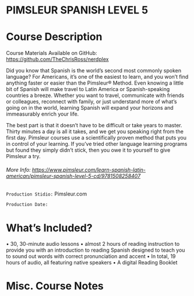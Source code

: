 # PIMSLEUR SPANISH LEVEL 5

# Course Description

Course Materials Available on GitHub: https://github.com/TheChrisRoss/nerdplex

Did you know that Spanish is the world’s second most commonly spoken language? For Americans, it’s one of the easiest to learn, and you won’t find anything faster or easier than the Pimsleur® Method. Even knowing a little bit of Spanish will make travel to Latin America or Spanish-speaking countries a breeze. Whether you want to travel, communicate with friends or colleagues, reconnect with family, or just understand more of what’s going on in the world, learning Spanish will expand your horizons and immeasurably enrich your life.

The best part is that it doesn’t have to be difficult or take years to master. Thirty minutes a day is all it takes, and we get you speaking right from the first day. Pimsleur courses use a scientifically proven method that puts you in control of your learning. If you’ve tried other language learning programs but found they simply didn’t stick, then you owe it to yourself to give Pimsleur a try.

###### More Info:  https://www.pimsleur.com/learn-spanish-latin-american/pimsleur-spanish-level-5-cd/9781508258407

`Production Stidio:` Pimsleur.com

`Production Date:` 

# What’s Included?
• 30, 30-minute audio lessons
• almost 2 hours of reading instruction to provide you with an introduction to reading Spanish designed to teach you to sound out words with correct pronunciation and accent
• In total, 19 hours of audio, all featuring native speakers
• A digital Reading Booklet

# Misc. Course Notes
